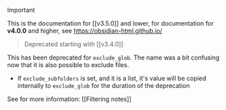 >[!important]
> This is the documentation for [[v3.5.0]] and lower, for documentation for **v4.0.0** and higher, see https://obsidian-html.github.io/

> Deprecated starting with [[v3.4.0]]

This has been deprecated for `exclude_glob`.
The name was a bit confusing now that it is also possible to exclude files.

- If `exclude_subfolders` is set, and it is a list, it's value will be copied internally to `exclude_glob` for the duration of the deprecation

See for more information: [[Filtering notes]]

